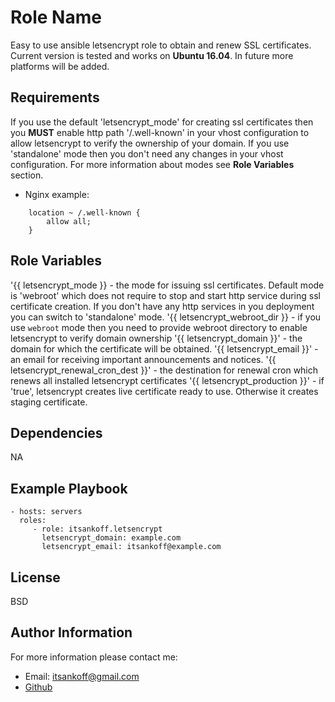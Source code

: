 Role Name
=========

Easy to use ansible letsencrypt role to obtain and renew SSL certificates.
Current version is tested and works on __Ubuntu 16.04__.
In future more platforms will be added.

Requirements
------------

If you use the default 'letsencrypt_mode' for creating ssl certificates then you __MUST__ enable http path '/.well-known' in your vhost configuration to allow letsencrypt to verify the ownership of your domain. If you use 'standalone' mode then you don't need any changes in your vhost configuration. For more information about modes see __Role Variables__ section.

* Nginx example:
```
    location ~ /.well-known {
        allow all;
    }
```


Role Variables
--------------

'{{ letsencrypt_mode }} - the mode for issuing ssl certificates. Default mode is 'webroot' which does not require to stop and start http service during ssl certificate creation. If you don't have any http services in you deployment you can switch to 'standalone' mode.
'{{ letsencrypt_webroot_dir }} - if you use `webroot` mode then you need to provide webroot directory to enable letsencrypt to verify domain ownership
'{{ letsencrypt_domain }}' - the domain for which the certificate will be obtained.
'{{ letsencrypt_email }}' - an email for receiving important announcements and notices.
'{{ letsencrypt_renewal_cron_dest }}' - the destination for renewal cron which renews all installed letsencrypt certificates
'{{ letsencrypt_production }}' - if 'true', letsencrypt creates live certificate ready to use. Otherwise it creates staging certificate.

Dependencies
------------

NA

Example Playbook
----------------

```
- hosts: servers
  roles:
     - role: itsankoff.letsencrypt
       letsencrypt_domain: example.com
       letsencrypt_email: itsankoff@example.com
```


License
-------

BSD


Author Information
------------------

For more information please contact me:
* Email: itsankoff@gmail.com
* [Github](https://github.com/itsankoff)

